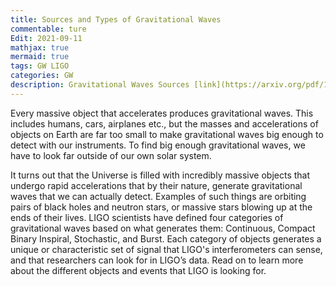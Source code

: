 ```yaml
---
title: Sources and Types of Gravitational Waves
commentable: ture
Edit: 2021-09-11
mathjax: true
mermaid: true
tags: GW LIGO
categories: GW 
description: Gravitational Waves Sources [link](https://arxiv.org/pdf/1806.05195.pdf).
---
```

Every massive object that accelerates produces gravitational waves. This includes humans, cars, airplanes etc., but the masses and accelerations of objects on Earth are far too small to make gravitational waves big enough to detect with our instruments. To find big enough gravitational waves, we have to look far outside of our own solar system.

It turns out that the Universe is filled with incredibly massive objects that undergo rapid accelerations that by their nature, generate gravitational waves that we can actually detect. Examples of such things are orbiting pairs of black holes and neutron stars, or massive stars blowing up at the ends of their lives. LIGO scientists have defined four categories of gravitational waves based on what generates them: Continuous, Compact Binary Inspiral, Stochastic, and Burst. Each category of objects generates a unique or characteristic set of signal that LIGO's interferometers can sense, and that researchers can look for in LIGO’s data. Read on to learn more about the different objects and events that LIGO is looking for.

